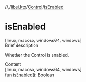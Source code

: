 //[.](../../index.md)/[libui.ktx](../index.md)/[Control](index.md)/[isEnabled](is-enabled.md)



# isEnabled  
[linux, macosx, windows64, windows]  
Brief description  


Whether the Control is enabled.

  
  
  
Content  
[linux, macosx, windows64, windows]  
fun [isEnabled](is-enabled.md)(): Boolean  



